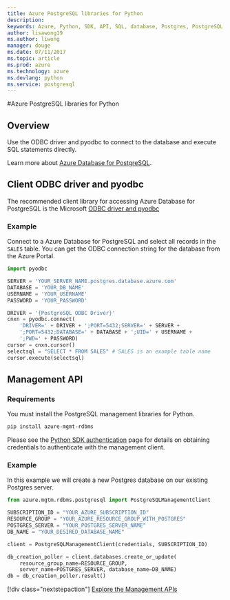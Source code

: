 ```yaml
---
title: Azure PostgreSQL libraries for Python
description: 
keywords: Azure, Python, SDK, API, SQL, database, Postgres, PostgreSQL
author: lisawong19
ms.author: liwong
manager: douge
ms.date: 07/11/2017
ms.topic: article
ms.prod: azure
ms.technology: azure
ms.devlang: python
ms.service: postgresql
---
```


#Azure PostgreSQL libraries for Python

## Overview
Use the ODBC driver and pyodbc to connect to the database and execute SQL statements directly.

Learn more about [Azure Database for PostgreSQL](https://docs.microsoft.com/azure/postgresql/).

## Client ODBC driver and pyodbc
The recommended client library for accessing Azure Database for PostgreSQL is the Microsoft [ODBC driver and pyodbc](https://docs.microsoft.com/azure/sql-database/sql-database-connect-query-python#install-the-python-and-database-communication-libraries)

### Example 

Connect to a Azure Database for PostgreSQL and select all records in the `SALES` table. You can get the ODBC connection string for the database from the Azure Portal.

```python
import pyodbc

SERVER = 'YOUR_SERVER_NAME.postgres.database.azure.com'
DATABASE = 'YOUR_DB_NAME'
USERNAME = 'YOUR_USERNAME'
PASSWORD = 'YOUR_PASSWORD'

DRIVER = '{PostgreSQL ODBC Driver}'
cnxn = pyodbc.connect(
    'DRIVER=' + DRIVER + ';PORT=5432;SERVER=' + SERVER +
    ';PORT=5432;DATABASE=' + DATABASE + ';UID=' + USERNAME +
    ';PWD=' + PASSWORD)
cursor = cnxn.cursor()
selectsql = "SELECT * FROM SALES" # SALES is an example table name
cursor.execute(selectsql)
```

## Management API
### Requirements
You must install the PostgreSQL management libraries for Python.
```bash
pip install azure-mgmt-rdbms
```

Please see the [Python SDK authentication](https://docs.microsoft.com/python/azure/python-sdk-azure-authenticate) page for details on obtaining credentials to authenticate with the management client.

### Example
In this example we will create a new Postgres database on our existing Postgres server.
```python
from azure.mgtm.rdbms.postgresql import PostgreSQLManagementClient

SUBSCRIPTION_ID = "YOUR_AZURE_SUBSCRIPTION_ID"
RESOURCE_GROUP = "YOUR_AZURE_RESOURCE_GROUP_WITH_POSTGRES"
POSTGRES_SERVER = "YOUR_POSTGRES_SERVER_NAME"
DB_NAME = "YOUR_DESIRED_DATABASE_NAME"

client = PostgreSQLManagementClient(credentials, SUBSCRIPTION_ID)

db_creation_poller = client.databases.create_or_update(
    resource_group_name=RESOURCE_GROUP,
    server_name=POSTGRES_SERVER, database_name=DB_NAME)
db = db_creation_poller.result()
```

[!div class="nextstepaction"]
[Explore the Management APIs](/python/api/overview/azure/postgresql/managementlibrary)


